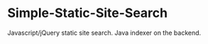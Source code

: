 Simple-Static-Site-Search
=========================

Javascript/jQuery static site search. Java indexer on the backend.